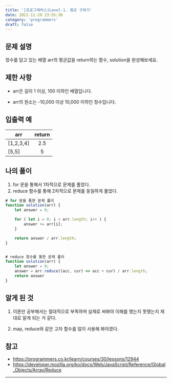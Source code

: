 ```yaml
---
title: '[프로그래머스]Level-1. 평균 구하기'
date: 2021-11-29 23:55:30
category: 'programmers'
draft: false
---
```


## 문제 설명

정수를 담고 있는 배열 arr의 평균값을 return하는 함수, solution을 완성해보세요.

## 제한 사항

- arr은 길이 1 이상, 100 이하인 배열입니다.

- arr의 원소는 -10,000 이상 10,000 이하인 정수입니다.

## 입출력 예

| arr       | return |
| --------- | :----: |
| [1,2,3,4] |  2.5   |
| [5,5]     |   5    |

## 나의 풀이

1. for 문을 통해서 1차적으로 문제를 풀었다.
2. reduce 함수를 통해 2차적으로 문제를 동일하게 풀었다.

```javascript
# for 문을 통한 문제 풀이
function solution(arr) {
    let answer = 0;

    for ( let i = 0; i < arr.length; i++ ) {
        answer += arr[i];
    }

    return answer / arr.length;
}


# reduce 함수를 통한 문제 풀이
function solution(arr) {
    let answer = 0;
    answer = arr.reduce((acc, cur) => acc + cur) / arr.length;
    return answer
}

```

## 알게 된 것

1. 이론만 공부해서는 절대적으로 부족하며 실제로 써봐야 이해를 했는지 못했는지 제대로 알게 되는 거 같다.

2. map, reduce와 같은 고차 함수를 많이 사용해 봐야겠다.

## 참고

- <https://programmers.co.kr/learn/courses/30/lessons/12944>
- <https://developer.mozilla.org/ko/docs/Web/JavaScript/Reference/Global_Objects/Array/Reduce>

---
